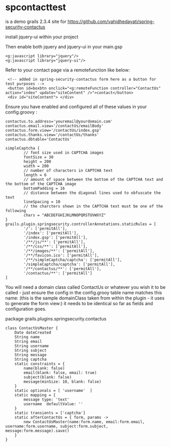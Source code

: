 spcontacttest
==========================

is a demo grails 2.3.4 site for https://github.com/vahidhedayati/spring-security-contactus




install jquery-ui within your project 

Then enable both jquery and jquery-ui in your main.gsp

	
	<g:javascript library="jquery"/>
	<g:javascript library="jquery-ui"/>
	

Refer to your contact page via a remotefunction like below:
		
		
	 <!-- added in spring-security-contactus form here as a button for test purposes -->
	 <button id=boxbtn onclick="<g:remoteFunction controller="ContactUs" action="index" update="siteContent" />">contact</button>
	 <div id="siteContent"> </div>
		                






Ensure you have enabled and configured all of these values in your config.groovy :

	
	contactus.to.address='youremail@yourdomain.com'
	contactus.email.view='/contactUs/emailBody'
	contactus.form.view='/contactUs/index.gsp'
	contactus.thanks.view='/contactUs/thanks'
	contactus.dbtable='ContactUs'
	
	simpleCaptcha {
			// font size used in CAPTCHA images
			fontSize = 30
			height = 200
			width = 200
			// number of characters in CAPTCHA text
			length = 6
			// amount of space between the bottom of the CAPTCHA text and the bottom of the CAPTCHA image
			bottomPadding = 16
			// distance between the diagonal lines used to obfuscate the text
			lineSpacing = 10
			// the charcters shown in the CAPTCHA text must be one of the following
			chars = "ABCDEFGHIJKLMNOPQRSTUVWXYZ"
	}
	grails.plugin.springsecurity.controllerAnnotations.staticRules = [
			'/': ['permitAll'],
			'/index': ['permitAll'],
			'/index.gsp': ['permitAll'],
			'/**/js/**': ['permitAll'],
			'/**/css/**': ['permitAll'],
			'/**/images/**': ['permitAll'],
			'/**/favicon.ico': ['permitAll'],
			'/**/simpleCaptcha/captcha': ['permitAll'],
			'/simpleCaptcha/captcha': ['permitAll'],
			'/**/contactus/**': ['permitAll'],
			'/contactus/**': ['permitAll']
	]
	






You will need a domain class called ContactUs or whatever you wish it to be called - just ensure the config in the config.grooy table name matches this name: (this is the sample domainClass taken from within the plugin - it uses to generate the form view:) it needs to be identical so far as fields and configuration goes.


package grails.plugins.springsecurity.contactus
	
	class ContactUsMaster {
		Date dateCreated
		String name
		String email
		String username
		String subject
		String message
		String captcha
		static constraints = {
			name(blank: false)
			email(blank: false, email: true)
			subject(blank: false)
			message(minSize: 10, blank: false)
		}
		static optionals = [ 'username'  ]
		static mapping = {
			message type: 'text'
			username  defaultValue: ''
		}
		static transients = ['captcha']
		static afterContactUs = { form, params ->
			new ContactUsMaster(name:form.name, email:form.email, username:form.username, subject:form.subject, message:form.message).save()
		}
	}
	
	


